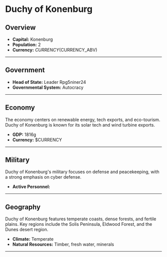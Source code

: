 # Duchy of Konenburg

## Overview

- **Capital:** Konenburg
- **Population:** 2
- **Currency:** $CURRENCY ($CURRENCY_ABV)

---

## Government

- **Head of State:** Leader Rpg5niner24
- **Governmental System:** Autocracy

---

## Economy
The economy centers on renewable energy, tech exports, and eco-tourism. Duchy of Konenburg is known for its solar tech and wind turbine exports.

- **GDP:** 1816g
- **Currency:** $CURRENCY

---

## Military
Duchy of Konenburg's military focuses on defense and peacekeeping, with a strong emphasis on cyber defense.

- **Active Personnel:** 

---

## Geography
Duchy of Konenburg features temperate coasts, dense forests, and fertile plains. Key regions include the Solis Peninsula, Eldwood Forest, and the Dunes desert region.

- **Climate:** Temperate
- **Natural Resources:** Timber, fresh water, minerals

---